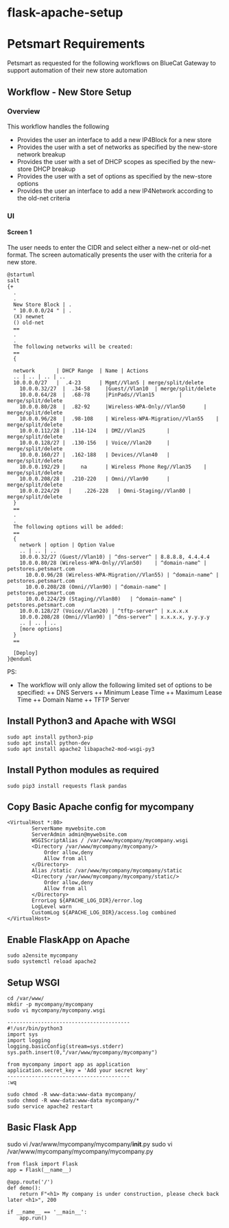 # flask-apache-setup

# Petsmart Requirements

Petsmart as requested for the following workflows on BlueCat Gateway to support automation of their new store automation

## Workflow - New Store Setup

### Overview
This workflow handles the following
+ Provides the user an interface to add a new IP4Block for a new store
+ Provides the user with a set of networks as specified by the new-store network breakup
+ Provides the user with a set of DHCP scopes as specified by the new-store DHCP breakup
+ Provides the user with a set of options as specified by the new-store options 
+ Provides the user an interface to add a new IP4Network according to the old-net criteria

### UI
 
#### Screen 1

The user needs to enter the CIDR and select either a new-net or old-net format.
The screen automatically presents the user with the criteria for a new store.

```plantuml
@startuml
salt
{+
  .
  .
  New Store Block | . 
  " 10.0.0.0/24 " | .
  (X) newnet 
  () old-net
  ==
  .
  .
  The following networks will be created:
  ==
  {
  
  network       | DHCP Range  | Name | Actions
  .. | .. | .. | ..
  10.0.0.0/27   |  .4-23	  |	Mgmt//Vlan5 | merge/split/delete		
	10.0.0.32/27  |  .34-58		|Guest//Vlan10	| merge/split/delete	
	10.0.0.64/28  |	 .68-78		|PinPads//Vlan15		| merge/split/delete
	10.0.0.80/28  |  .82-92		|Wireless-WPA-Only//Vlan50		| merge/split/delete
	10.0.0.96/28  |  .98-108	| Wireless-WPA-Migration//Vlan55	| merge/split/delete
	10.0.0.112/28 |	 .114-124	| DMZ//Vlan25		| merge/split/delete
	10.0.0.128/27 |	 .130-156	| Voice//Vlan20		| merge/split/delete
	10.0.0.160/27 |	 .162-188	| Devices//Vlan40	| merge/split/delete
	10.0.0.192/29 |		na      | Wireless Phone Reg//Vlan35	| merge/split/delete
	10.0.0.208/28 |	 .210-220	| Omni//Vlan90		| merge/split/delete
	10.0.0.224/29	|	 .226-228	| Omni-Staging//Vlan80 | merge/split/delete
  }
  ==
  .
  .
  The following options will be added:
  ==
  {
    network | option | Option Value
    .. | .. | ..
    10.0.0.32/27 (Guest//Vlan10) | ^dns-server^ | 8.8.8.8, 4.4.4.4
    10.0.0.80/28 (Wireless-WPA-Only//Vlan50)	| ^domain-name^ | petstores.petsmart.com	
	  10.0.0.96/28 (Wireless-WPA-Migration//Vlan55) | ^domain-name^ | petstores.petsmart.com
	  10.0.0.208/28 (Omni//Vlan90) | ^domain-name^ | petstores.petsmart.com
	  10.0.0.224/29	(Staging//Vlan80)	| ^domain-name^ | petstores.petsmart.com
    10.0.0.128/27 (Voice//Vlan20) | ^tftp-server^ | x.x.x.x	
    10.0.0.208/28 (Omni//Vlan90) | ^dns-server^ | x.x.x.x, y.y.y.y
    .. | .. | ..
    [more options]
  }
  ==
  
  [Deploy]
}@enduml
```

PS:
+ The workflow will only allow the following limited set of options to be specified:
++ DNS Servers
++ Minimum Lease Time
++ Maximum Lease Time
++ Domain Name
++ TFTP Server

## Install Python3 and Apache with WSGI

```
sudo apt install python3-pip
sudo apt install python-dev
sudo apt install apache2 libapache2-mod-wsgi-py3
```

## Install Python modules as required

```
sudo pip3 install requests flask pandas
```

## Copy Basic Apache config for mycompany

```
<VirtualHost *:80>
		ServerName mywebsite.com
		ServerAdmin admin@mywebsite.com
		WSGIScriptAlias / /var/www/mycompany/mycompany.wsgi
		<Directory /var/www/mycompany/mycompany/>
			Order allow,deny
			Allow from all
		</Directory>
		Alias /static /var/www/mycompany/mycompany/static
		<Directory /var/www/mycompany/mycompany/static/>
			Order allow,deny
			Allow from all
		</Directory>
		ErrorLog ${APACHE_LOG_DIR}/error.log
		LogLevel warn
		CustomLog ${APACHE_LOG_DIR}/access.log combined
</VirtualHost>
```

## Enable FlaskApp on Apache

```
sudo a2ensite mycompany
sudo systemctl reload apache2
```

## Setup WSGI 

```
cd /var/www/
mkdir -p mycompany/mycompany
sudo vi mycompany/mycompany.wsgi

----------------------------------------
#!/usr/bin/python3
import sys
import logging
logging.basicConfig(stream=sys.stderr)
sys.path.insert(0,"/var/www/mycompany/mycompany")

from mycompany import app as application
application.secret_key = 'Add your secret key'
----------------------------------------
:wq

sudo chmod -R www-data:www-data mycompany/
sudo chmod -R www-data:www-data mycompany/*
sudo service apache2 restart
```

## Basic Flask App

sudo vi /var/www/mycompany/mycompany/__init__.py
sudo vi /var/www/mycompany/mycompany/mycompany.py

```
from flask import Flask
app = Flask(__name__)

@app.route('/')
def demo():
    return F"<h1> My company is under construction, please check back later <h1>", 200

if __name__ == '__main__':
    app.run()
```

